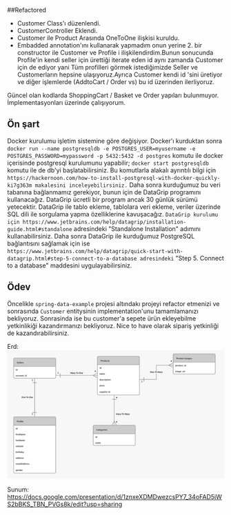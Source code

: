 ##Refactored
- Customer Class'ı düzenlendi.
- CustomerController Eklendi.
- Customer ile Product Arasında OneToOne ilişkisi kuruldu.
- Embadded annotation'ını kullanarak yapmadım onun yerine 2. bir constructor ile Customer ve Profile i ilişkilendirdim.Bunun sonucunda Profile'in kendi seller için ürettiği iterate eden id aynı zamanda Customer için de ediyor yani Tüm profilleri görmek istediğimizde Seller ve Customerların hepsine ulaşıyoruz.Ayrıca Customer kendi id 'sini üretiyor ve diğer işlemlerde (AddtoCart / Order vs) bu id üzerinden ilerliyoruz.

Güncel olan kodlarda ShoppingCart / Basket  ve Order yapıları bulunmuyor. İmplementasyonları üzerinde çalışıyorum.




## Ön şart

Docker kurulumu işletim sistemine göre değişiyor. Docker'ı kurduktan sonra
`docker run --name postgresqldb -e POSTGRES_USER=myusername -e POSTGRES_PASSWORD=mypassword -p 5432:5432 -d postgres`
komutu ile docker içerisinde postgresql kurulumunu yapabilir;
`docker start postgresqldb`
komutu ile de db'yi başlatabilirsiniz. Bu komutlarla alakalı ayrıntılı bilgi için 
`https://hackernoon.com/how-to-install-postgresql-with-docker-quickly-ki7g363m makalesini inceleyebilirsiniz.`
Daha sonra kurduğumuz bu veri tabanına bağlanmamız gerekiyor, bunun için de DataGrip programını kullanacağız. DataGrip ücretli bir program ancak 30 günlük sürümü yetecektir. DataGrip ile tablo ekleme, tablolara veri ekleme, veriler üzerinde SQL dili ile sorgulama yapma özelliklerine kavuşacağız.
`DataGrip kurulumu için https://www.jetbrains.com/help/datagrip/installation-guide.html#standalone` 
adresindeki "Standalone Installation" adımını kullanabilirsiniz. Daha sonra DataGrip ile kurduğumuz PostgreSQL bağlantısını sağlamak için ise `https://www.jetbrains.com/help/datagrip/quick-start-with-datagrip.html#step-5-connect-to-a-database adresindeki` "Step 5. Connect to a database" maddesini uygulayabilirsiniz.

## Ödev

Öncelikle `spring-data-example` projesi altındakı projeyi refactor etmenizi ve sonrasında `Customer` entitysinin implementation'unu tamamlamanızı bekliyoruz. 
Sonrasinda ise bu customer'a sepete ürün ekleyebilme yetkinlikiği kazandırmanızı bekliyoruz. Nice to have olarak sipariş yetkinliği de kazandırabilirsiniz.

Erd:
![](erd.jpeg)

Sunum: https://docs.google.com/presentation/d/1znxeXDMDwezcsPY7_34oFAD5jWS2bBKS_TBN_PVGs8k/edit?usp=sharing
